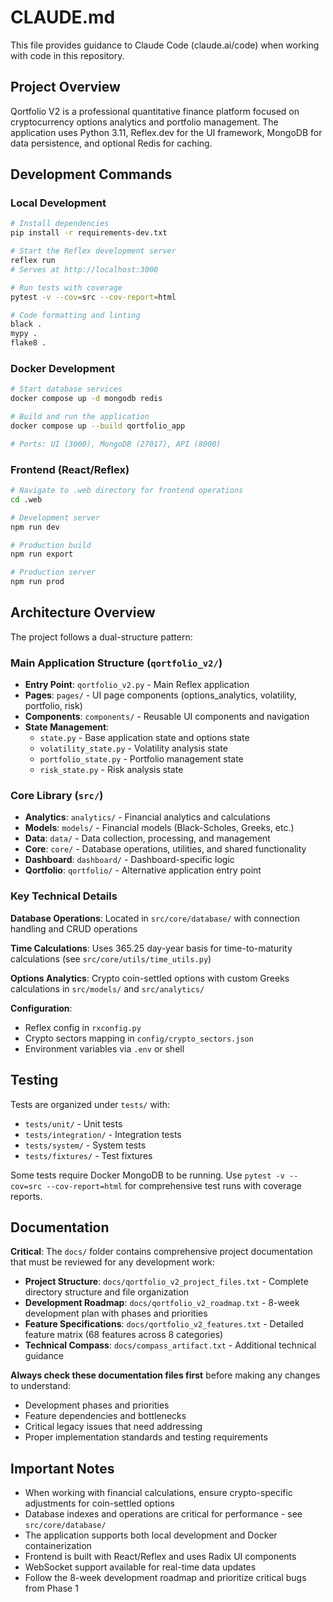 # CLAUDE.md

This file provides guidance to Claude Code (claude.ai/code) when working with code in this repository.

## Project Overview

Qortfolio V2 is a professional quantitative finance platform focused on cryptocurrency options analytics and portfolio management. The application uses Python 3.11, Reflex.dev for the UI framework, MongoDB for data persistence, and optional Redis for caching.

## Development Commands

### Local Development
```bash
# Install dependencies
pip install -r requirements-dev.txt

# Start the Reflex development server
reflex run
# Serves at http://localhost:3000

# Run tests with coverage
pytest -v --cov=src --cov-report=html

# Code formatting and linting
black .
mypy .
flake8 .
```

### Docker Development
```bash
# Start database services
docker compose up -d mongodb redis

# Build and run the application
docker compose up --build qortfolio_app

# Ports: UI (3000), MongoDB (27017), API (8000)
```

### Frontend (React/Reflex)
```bash
# Navigate to .web directory for frontend operations
cd .web

# Development server
npm run dev

# Production build
npm run export

# Production server
npm run prod
```

## Architecture Overview

The project follows a dual-structure pattern:

### Main Application Structure (`qortfolio_v2/`)
- **Entry Point**: `qortfolio_v2.py` - Main Reflex application
- **Pages**: `pages/` - UI page components (options_analytics, volatility, portfolio, risk)
- **Components**: `components/` - Reusable UI components and navigation
- **State Management**:
  - `state.py` - Base application state and options state
  - `volatility_state.py` - Volatility analysis state
  - `portfolio_state.py` - Portfolio management state
  - `risk_state.py` - Risk analysis state

### Core Library (`src/`)
- **Analytics**: `analytics/` - Financial analytics and calculations
- **Models**: `models/` - Financial models (Black-Scholes, Greeks, etc.)
- **Data**: `data/` - Data collection, processing, and management
- **Core**: `core/` - Database operations, utilities, and shared functionality
- **Dashboard**: `dashboard/` - Dashboard-specific logic
- **Qortfolio**: `qortfolio/` - Alternative application entry point

### Key Technical Details

**Database Operations**: Located in `src/core/database/` with connection handling and CRUD operations

**Time Calculations**: Uses 365.25 day-year basis for time-to-maturity calculations (see `src/core/utils/time_utils.py`)

**Options Analytics**: Crypto coin-settled options with custom Greeks calculations in `src/models/` and `src/analytics/`

**Configuration**:
- Reflex config in `rxconfig.py`
- Crypto sectors mapping in `config/crypto_sectors.json`
- Environment variables via `.env` or shell

## Testing

Tests are organized under `tests/` with:
- `tests/unit/` - Unit tests
- `tests/integration/` - Integration tests
- `tests/system/` - System tests
- `tests/fixtures/` - Test fixtures

Some tests require Docker MongoDB to be running. Use `pytest -v --cov=src --cov-report=html` for comprehensive test runs with coverage reports.

## Documentation

**Critical**: The `docs/` folder contains comprehensive project documentation that must be reviewed for any development work:

- **Project Structure**: `docs/qortfolio_v2_project_files.txt` - Complete directory structure and file organization
- **Development Roadmap**: `docs/qortfolio_v2_roadmap.txt` - 8-week development plan with phases and priorities
- **Feature Specifications**: `docs/qortfolio_v2_features.txt` - Detailed feature matrix (68 features across 8 categories)
- **Technical Compass**: `docs/compass_artifact.txt` - Additional technical guidance

**Always check these documentation files first** before making any changes to understand:
- Development phases and priorities
- Feature dependencies and bottlenecks
- Critical legacy issues that need addressing
- Proper implementation standards and testing requirements

## Important Notes

- When working with financial calculations, ensure crypto-specific adjustments for coin-settled options
- Database indexes and operations are critical for performance - see `src/core/database/`
- The application supports both local development and Docker containerization
- Frontend is built with React/Reflex and uses Radix UI components
- WebSocket support available for real-time data updates
- Follow the 8-week development roadmap and prioritize critical bugs from Phase 1